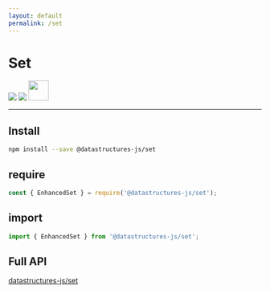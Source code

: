 ```yaml
---
layout: default
permalink: /set
---
```


# Set
<div class="ds-badges">
  <img src="https://img.shields.io/npm/v/@datastructures-js/set.svg"/>
  <img src="https://img.shields.io/npm/dm/@datastructures-js/set.svg"/>
  <img src="https://user-images.githubusercontent.com/6517308/121813242-859a9700-cc6b-11eb-99c0-49e5bb63005b.jpg" width="40">
</div>
<hr />

## Install
```sh
npm install --save @datastructures-js/set
```

## require
```js
const { EnhancedSet } = require('@datastructures-js/set');
```

## import
```js
import { EnhancedSet } from '@datastructures-js/set';
```

## Full API
<a href="https://github.com/datastructures-js/set#table-of-contents">datastructures-js/set</a>
<br /><br />
